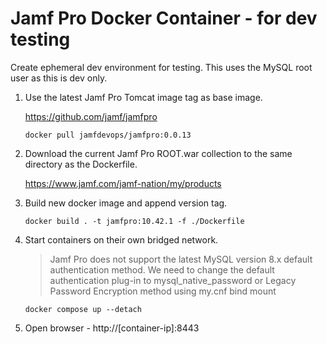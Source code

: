 # Jamf Pro Docker Container - for dev testing

Create ephemeral dev environment for testing. This uses the MySQL root user as this is dev only.

1. Use the latest Jamf Pro Tomcat image tag as base image. 

	https://github.com/jamf/jamfpro

	```
	docker pull jamfdevops/jamfpro:0.0.13
	```

2. Download the current Jamf Pro ROOT.war collection to the same directory as the Dockerfile.

	https://www.jamf.com/jamf-nation/my/products

3. Build new docker image and append version tag.
	
	```
	docker build . -t jamfpro:10.42.1 -f ./Dockerfile
	```

4. Start containers on their own bridged network. 

	> Jamf Pro does not support the latest MySQL version 8.x default authentication method. We need to change  the default authentication plug-in to mysql_native_password or Legacy Password Encryption method using my.cnf bind mount
	```
	docker compose up --detach
	```

5. Open browser - http://[container-ip]:8443
